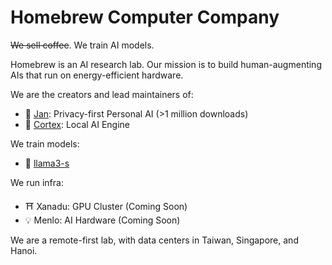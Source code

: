 # Homebrew Computer Company

~~We sell coffee~~. We train AI models.

Homebrew is an AI research lab. Our mission is to build human-augmenting AIs that run on energy-efficient hardware.

We are the creators and lead maintainers of:

- 👋 [Jan](https://github.com/janhq/jan): Privacy-first Personal AI (>1 million downloads)
- 🤖 [Cortex](https://github.com/janhq/cortex): Local AI Engine

We train models:

- 🦄 [llama3-s](https://github.com/homebrewltd/llama3-s)

We run infra:

- ⛩️ Xanadu: GPU Cluster (Coming Soon)
- 💡 Menlo: AI Hardware (Coming Soon)

We are a remote-first lab, with data centers in Taiwan, Singapore, and Hanoi.
